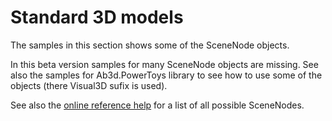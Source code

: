 ﻿# Standard 3D models

The samples in this section shows some of the SceneNode objects.

In this beta version samples for many SceneNode objects are missing. See also the samples for Ab3d.PowerToys library to see how to use some of the objects (there Visual3D sufix is used).

See also the [online reference help](https://www.ab4d.com/help/SharpEngine/html/N_Ab4d_SharpEngine_SceneNodes.htm) for a list of all possible SceneNodes.